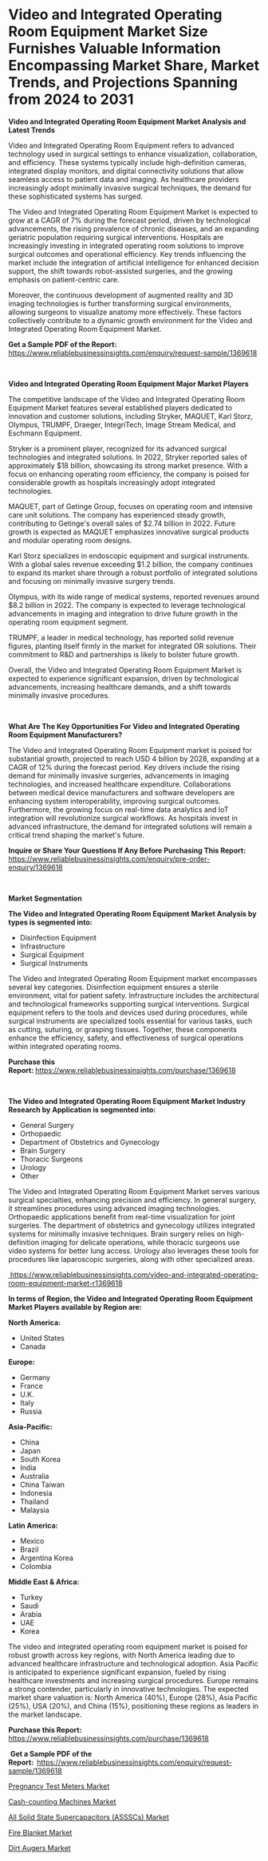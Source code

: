 <p><h1>Video and Integrated Operating Room Equipment Market Size Furnishes Valuable Information Encompassing Market Share, Market Trends, and Projections Spanning from 2024 to 2031</h1></p><p><strong>Video and Integrated Operating Room Equipment Market Analysis and Latest Trends</strong></p>
<p><p>Video and Integrated Operating Room Equipment refers to advanced technology used in surgical settings to enhance visualization, collaboration, and efficiency. These systems typically include high-definition cameras, integrated display monitors, and digital connectivity solutions that allow seamless access to patient data and imaging. As healthcare providers increasingly adopt minimally invasive surgical techniques, the demand for these sophisticated systems has surged.</p><p>The Video and Integrated Operating Room Equipment Market is expected to grow at a CAGR of 7% during the forecast period, driven by technological advancements, the rising prevalence of chronic diseases, and an expanding geriatric population requiring surgical interventions. Hospitals are increasingly investing in integrated operating room solutions to improve surgical outcomes and operational efficiency. Key trends influencing the market include the integration of artificial intelligence for enhanced decision support, the shift towards robot-assisted surgeries, and the growing emphasis on patient-centric care.</p><p>Moreover, the continuous development of augmented reality and 3D imaging technologies is further transforming surgical environments, allowing surgeons to visualize anatomy more effectively. These factors collectively contribute to a dynamic growth environment for the Video and Integrated Operating Room Equipment Market.</p></p>
<p><strong>Get a Sample PDF of the Report:&nbsp;</strong> <a href="https://www.reliablebusinessinsights.com/enquiry/request-sample/1369618?utm_campaign=1113&utm_medium=2&utm_source=Github&utm_content=ia&utm_term=29102024&utm_id=video-and-integrated-operating-room-equipment">https://www.reliablebusinessinsights.com/enquiry/request-sample/1369618</a></p>
<p>&nbsp;</p>
<p><strong>Video and Integrated Operating Room Equipment Major Market Players</strong></p>
<p><p>The competitive landscape of the Video and Integrated Operating Room Equipment Market features several established players dedicated to innovation and customer solutions, including Stryker, MAQUET, Karl Storz, Olympus, TRUMPF, Draeger, IntegriTech, Image Stream Medical, and Eschmann Equipment. </p><p>Stryker is a prominent player, recognized for its advanced surgical technologies and integrated solutions. In 2022, Stryker reported sales of approximately $18 billion, showcasing its strong market presence. With a focus on enhancing operating room efficiency, the company is poised for considerable growth as hospitals increasingly adopt integrated technologies.</p><p>MAQUET, part of Getinge Group, focuses on operating room and intensive care unit solutions. The company has experienced steady growth, contributing to Getinge's overall sales of $2.74 billion in 2022. Future growth is expected as MAQUET emphasizes innovative surgical products and modular operating room designs.</p><p>Karl Storz specializes in endoscopic equipment and surgical instruments. With a global sales revenue exceeding $1.2 billion, the company continues to expand its market share through a robust portfolio of integrated solutions and focusing on minimally invasive surgery trends.</p><p>Olympus, with its wide range of medical systems, reported revenues around $8.2 billion in 2022. The company is expected to leverage technological advancements in imaging and integration to drive future growth in the operating room equipment segment.</p><p>TRUMPF, a leader in medical technology, has reported solid revenue figures, planting itself firmly in the market for integrated OR solutions. Their commitment to R&D and partnerships is likely to bolster future growth.</p><p>Overall, the Video and Integrated Operating Room Equipment Market is expected to experience significant expansion, driven by technological advancements, increasing healthcare demands, and a shift towards minimally invasive procedures.</p></p>
<p>&nbsp;</p>
<p><strong>What Are The Key Opportunities For Video and Integrated Operating Room Equipment Manufacturers?</strong></p>
<p><p>The Video and Integrated Operating Room Equipment market is poised for substantial growth, projected to reach USD 4 billion by 2028, expanding at a CAGR of 12% during the forecast period. Key drivers include the rising demand for minimally invasive surgeries, advancements in imaging technologies, and increased healthcare expenditure. Collaborations between medical device manufacturers and software developers are enhancing system interoperability, improving surgical outcomes. Furthermore, the growing focus on real-time data analytics and IoT integration will revolutionize surgical workflows. As hospitals invest in advanced infrastructure, the demand for integrated solutions will remain a critical trend shaping the market's future.</p></p>
<p><strong>Inquire or Share Your Questions If Any Before Purchasing This Report:</strong> <a href="https://www.reliablebusinessinsights.com/enquiry/pre-order-enquiry/1369618?utm_campaign=1113&utm_medium=2&utm_source=Github&utm_content=ia&utm_term=29102024&utm_id=video-and-integrated-operating-room-equipment">https://www.reliablebusinessinsights.com/enquiry/pre-order-enquiry/1369618</a></p>
<p>&nbsp;</p>
<p><strong>Market Segmentation</strong></p>
<p><strong>The Video and Integrated Operating Room Equipment Market Analysis by types is segmented into:</strong></p>
<p><ul><li>Disinfection Equipment</li><li>Infrastructure</li><li>Surgical Equipment</li><li>Surgical Instruments</li></ul></p>
<p><p>The Video and Integrated Operating Room Equipment market encompasses several key categories. Disinfection equipment ensures a sterile environment, vital for patient safety. Infrastructure includes the architectural and technological frameworks supporting surgical interventions. Surgical equipment refers to the tools and devices used during procedures, while surgical instruments are specialized tools essential for various tasks, such as cutting, suturing, or grasping tissues. Together, these components enhance the efficiency, safety, and effectiveness of surgical operations within integrated operating rooms.</p></p>
<p><strong>Purchase this Report:&nbsp;</strong><a href="https://www.reliablebusinessinsights.com/purchase/1369618?utm_campaign=1113&utm_medium=2&utm_source=Github&utm_content=ia&utm_term=29102024&utm_id=video-and-integrated-operating-room-equipment">https://www.reliablebusinessinsights.com/purchase/1369618</a></p>
<p>&nbsp;</p>
<p><strong>The Video and Integrated Operating Room Equipment Market Industry Research by Application is segmented into:</strong></p>
<p><ul><li>General Surgery</li><li>Orthopaedic</li><li>Department of Obstetrics and Gynecology</li><li>Brain Surgery</li><li>Thoracic Surgeons</li><li>Urology</li><li>Other</li></ul></p>
<p><p>The Video and Integrated Operating Room Equipment Market serves various surgical specialties, enhancing precision and efficiency. In general surgery, it streamlines procedures using advanced imaging technologies. Orthopaedic applications benefit from real-time visualization for joint surgeries. The department of obstetrics and gynecology utilizes integrated systems for minimally invasive techniques. Brain surgery relies on high-definition imaging for delicate operations, while thoracic surgeons use video systems for better lung access. Urology also leverages these tools for procedures like laparoscopic surgeries, along with other specialized areas.</p></p>
<p><a href="https://www.reliablebusinessinsights.com/video-and-integrated-operating-room-equipment-market-r1369618?utm_campaign=1113&utm_medium=2&utm_source=Github&utm_content=ia&utm_term=29102024&utm_id=video-and-integrated-operating-room-equipment">&nbsp;https://www.reliablebusinessinsights.com/video-and-integrated-operating-room-equipment-market-r1369618</a></p>
<p><strong>In terms of Region, the Video and Integrated Operating Room Equipment Market Players available by Region are:</strong></p>
<p>
    <p> <strong> North America: </strong>
        <ul>
            <li>United States</li>
            <li>Canada</li>
        </ul>
        </p> 
    <p> <strong> Europe: </strong>
        <ul>
            <li>Germany</li>
            <li>France</li>
            <li>U.K.</li>
            <li>Italy</li>
            <li>Russia</li>
        </ul>
        </p> 
    <p> <strong> Asia-Pacific: </strong>
        <ul>
            <li>China</li>
            <li>Japan</li>
            <li>South Korea</li>
            <li>India</li>
            <li>Australia</li>
            <li>China Taiwan</li>
            <li>Indonesia</li>
            <li>Thailand</li>
            <li>Malaysia</li>
        </ul>
        </p> 
    <p> <strong> Latin America: </strong>
        <ul>
            <li>Mexico</li>
            <li>Brazil</li>
            <li>Argentina Korea</li>
            <li>Colombia</li>
        </ul>
        </p> 
    <p> <strong> Middle East & Africa: </strong>
        <ul>
            <li>Turkey</li>
            <li>Saudi</li>
            <li>Arabia</li>
            <li>UAE</li>
            <li>Korea</li>
        </ul>
    </p>
    </p>
<p><p>The video and integrated operating room equipment market is poised for robust growth across key regions, with North America leading due to advanced healthcare infrastructure and technological adoption. Asia Pacific is anticipated to experience significant expansion, fueled by rising healthcare investments and increasing surgical procedures. Europe remains a strong contender, particularly in innovative technologies. The expected market share valuation is: North America (40%), Europe (28%), Asia Pacific (25%), USA (20%), and China (15%), positioning these regions as leaders in the market landscape.</p></p>
<p><strong>Purchase this Report: </strong><a href="https://www.reliablebusinessinsights.com/purchase/1369618?utm_campaign=1113&utm_medium=2&utm_source=Github&utm_content=ia&utm_term=29102024&utm_id=video-and-integrated-operating-room-equipment">https://www.reliablebusinessinsights.com/purchase/1369618</a></p>
<p>&nbsp;<strong>Get a Sample PDF of the Report:&nbsp;&nbsp;</strong><a href="https://www.reliablebusinessinsights.com/enquiry/request-sample/1369618?utm_campaign=1113&utm_medium=2&utm_source=Github&utm_content=ia&utm_term=29102024&utm_id=video-and-integrated-operating-room-equipment">https://www.reliablebusinessinsights.com/enquiry/request-sample/1369618</a></p>
<p><strong></strong></p>
<p><p><a href="https://github.com/keitelmoprotinu/Market-Research-Report-List-1/blob/main/pregnancy-test-meters-market.md?utm_campaign=1113&utm_medium=2&utm_source=Github&utm_content=ia&utm_term=29102024&utm_id=video-and-integrated-operating-room-equipment">Pregnancy Test Meters Market</a></p><p><a href="https://issuu.com/reportprime-2/docs/cash-counting-machines-market-size-_53b2520fb33e7d?utm_campaign=1113&utm_medium=2&utm_source=Github&utm_content=ia&utm_term=29102024&utm_id=video-and-integrated-operating-room-equipment">Cash-counting Machines Market</a></p><p><a href="https://github.com/tewellnudorennk/Market-Research-Report-List-1/blob/main/all-solid-state-supercapacitors-assscs-market.md?utm_campaign=1113&utm_medium=2&utm_source=Github&utm_content=ia&utm_term=29102024&utm_id=video-and-integrated-operating-room-equipment">All Solid State Supercapacitors (ASSSCs) Market</a></p><p><a href="https://www.linkedin.com/pulse/fire-blanket-market-investigation-industry-evolution-forecast-qdtsc?utm_campaign=1113&utm_medium=2&utm_source=Github&utm_content=ia&utm_term=29102024&utm_id=video-and-integrated-operating-room-equipment">Fire Blanket Market</a></p><p><a href="https://www.linkedin.com/pulse/dirt-augers-market-drivers-challenges-forecast-2024-2031-lvrve?utm_campaign=1113&utm_medium=2&utm_source=Github&utm_content=ia&utm_term=29102024&utm_id=video-and-integrated-operating-room-equipment">Dirt Augers Market</a></p></p>